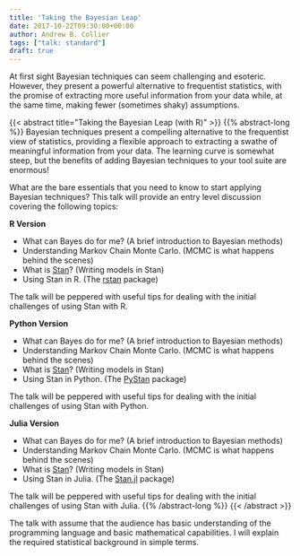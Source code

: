 ```yaml
---
title: 'Taking the Bayesian Leap'
date: 2017-10-22T09:30:00+00:00
author: Andrew B. Collier
tags: ["talk: standard"]
draft: true
---
```


At first sight Bayesian techniques can seem challenging and esoteric. However, they present a powerful alternative to frequentist statistics, with the promise of extracting more useful information from your data while, at the same time, making fewer (sometimes shaky) assumptions.

{{< abstract title="Taking the Bayesian Leap (with R)" >}}
	{{% abstract-long %}}
Bayesian techniques present a compelling alternative to the frequentist view of statistics, providing a flexible approach to extracting a swathe of meaningful information from your data. The learning curve is somewhat steep, but the benefits of adding Bayesian techniques to your tool suite are enormous!

What are the bare essentials that you need to know to start applying Bayesian techniques? This talk will provide an entry level discussion covering the following topics:

<b>R Version</b>

- What can Bayes do for me? (A brief introduction to Bayesian methods)
- Understanding Markov Chain Monte Carlo. (MCMC is what happens behind the scenes)
- What is [Stan](http://mc-stan.org/)? (Writing models in Stan)
- Using Stan in R. (The [rstan](https://cran.r-project.org/web/packages/rstan/vignettes/rstan.html) package)

The talk will be peppered with useful tips for dealing with the initial challenges of using Stan with R.

<b>Python Version</b>

- What can Bayes do for me? (A brief introduction to Bayesian methods)
- Understanding Markov Chain Monte Carlo. (MCMC is what happens behind the scenes)
- What is [Stan](http://mc-stan.org/)? (Writing models in Stan)
- Using Stan in Python. (The [PyStan](https://pystan.readthedocs.io/en/latest/) package)

The talk will be peppered with useful tips for dealing with the initial challenges of using Stan with Python.

<b>Julia Version</b>

- What can Bayes do for me? (A brief introduction to Bayesian methods)
- Understanding Markov Chain Monte Carlo. (MCMC is what happens behind the scenes)
- What is [Stan](http://mc-stan.org/)? (Writing models in Stan)
- Using Stan in Julia. (The [Stan.jl](https://github.com/goedman/Stan.jl) package)

The talk will be peppered with useful tips for dealing with the initial challenges of using Stan with Julia.
	{{% /abstract-long %}}
{{< /abstract >}}

The talk with assume that the audience has basic understanding of the programming language and basic mathematical capabilities. I will explain the required statistical background in simple terms.